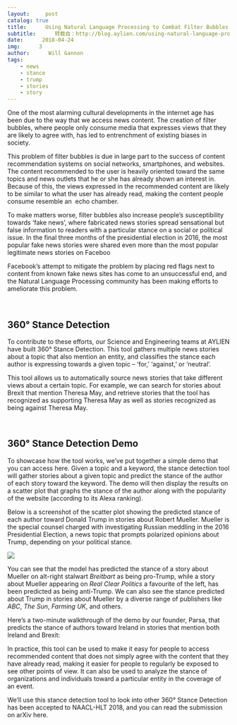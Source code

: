 ```yaml
---
layout:     post
catalog: true
title:      Using Natural Language Processing to Combat Filter Bubbles and Fake News – 360° Stance Detection
subtitle:      转载自：http://blog.aylien.com/using-natural-language-processing-to-combat-filter-bubbles-and-fake-news-360-stance-detection/
date:      2018-04-24
img:      3
author:      Will Gannon
tags:
    - news
    - stance
    - trump
    - stories
    - story
---
```


One of the most alarming cultural developments in the internet age has been due to the way that we access news content. The creation of filter bubbles, where people only consume media that expresses views that they are likely to agree with, has led to entrenchment of existing biases in society.

This problem of filter bubbles is due in large part to the success of content recommendation systems on social networks, smartphones, and websites. The content recommended to the user is heavily oriented toward the same topics and news outlets that he or she has already shown an interest in. Because of this, the views expressed in the recommended content are likely to be similar to what the user has already read, making the content people consume resemble an  echo chamber.

To make matters worse, filter bubbles also increase people’s susceptibility towards ‘fake news’, where fabricated news stories spread sensational but false information to readers with a particular stance on a social or political issue. In the final three months of the presidential election in 2016, the most popular fake news stories were shared even more than the most popular legitimate news stories on Faceboo

Facebook’s attempt to mitigate the problem by placing red flags next to content from known fake news sites has come to an unsuccessful end, and the Natural Language Processing community has been making efforts to ameliorate this problem.

 

## 360° Stance Detection

To contribute to these efforts, our Science and Engineering teams at AYLIEN have built 360° Stance Detection. This tool gathers multiple news stories about a topic that also mention an entity, and classifies the stance each author is expressing towards a given topic – ‘for,’ ‘against,’ or ‘neutral’.

This tool allows us to automatically source news stories that take different views about a certain topic. For example, we can search for stories about Brexit that mention Theresa May, and retrieve stories that the tool has recognized as supporting Theresa May as well as stories recognized as being against Theresa May.

 

## 360° Stance Detection Demo

To showcase how the tool works, we’ve put together a simple demo that you can access here. Given a topic and a keyword, the stance detection tool will gather stories about a given topic and predict the stance of the author of each story toward the keyword. The demo will then display the results on a scatter plot that graphs the stance of the author along with the popularity of the website (according to its Alexa ranking).

Below is a screenshot of the scatter plot showing the predicted stance of each author toward Donald Trump in stories about Robert Mueller. Mueller is the special counsel charged with investigating Russian meddling in the 2016 Presidential Election, a news topic that prompts polarized opinions about Trump, depending on your political stance.

![](http://blog.aylien.com/wp-content/uploads/2018/04/image2.2.png)


You can see that the model has predicted the stance of a story about Mueller on alt-right stalwart *Breitbart* as being pro-Trump, while a story about Mueller appearing on *Real Clear Politics* a favourite of the left, has been predicted as being anti-Trump. We can also see the stance predicted about Trump in stories about Mueller by a diverse range of publishers like *ABC*, *The Sun*, *Farming UK*, and others.

Here’s a two-minute walkthrough of the demo by our founder, Parsa, that predicts the stance of authors toward Ireland in stories that mention both Ireland and Brexit:



In practice, this tool can be used to make it easy for people to access recommended content that does not simply agree with the content that they have already read, making it easier for people to regularly be exposed to see other points of view. It can also be used to analyze the stance of organizations and individuals toward a particular entity in the coverage of an event.

We’ll use this stance detection tool to look into other 360° Stance Detection has been accepted to NAACL-HLT 2018, and you can read the submission on arXiv here.

 
